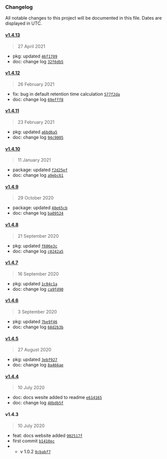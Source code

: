 ### Changelog

All notable changes to this project will be documented in this file. Dates are displayed in UTC.

#### [v1.4.13](https://github.com/saostad/fast-node-logger/compare/v1.4.12...v1.4.13)

> 27 April 2021

- pkg: updated [`46f1709`](https://github.com/saostad/fast-node-logger/commit/46f170900168bb72a8618fbb7e55520e8c43af10)
- doc: change log [`32f6db5`](https://github.com/saostad/fast-node-logger/commit/32f6db50029ce3dfe9163cff779a7014553aa83d)

#### [v1.4.12](https://github.com/saostad/fast-node-logger/compare/v1.4.11...v1.4.12)

> 26 February 2021

- fix: bug in default retention time calculation [`577f2da`](https://github.com/saostad/fast-node-logger/commit/577f2da0634e37f9773febddbfe06ee18ee2454f)
- doc: change log [`69efff8`](https://github.com/saostad/fast-node-logger/commit/69efff84e3c49a2eae296dae116ac2b01ebdb774)

#### [v1.4.11](https://github.com/saostad/fast-node-logger/compare/v1.4.10...v1.4.11)

> 23 February 2021

- pkg: updated [`a6bd6a5`](https://github.com/saostad/fast-node-logger/commit/a6bd6a53e8cf3fb4cd46fa84d6ce481dd61d0bf8)
- doc: change log [`94c9005`](https://github.com/saostad/fast-node-logger/commit/94c9005ee8d4a58ae31607398cbbaee213500cb8)

#### [v1.4.10](https://github.com/saostad/fast-node-logger/compare/v1.4.9...v1.4.10)

> 11 January 2021

- package: updated [`f2d25ef`](https://github.com/saostad/fast-node-logger/commit/f2d25ef9ea95b42894b2fa65c8d956fad8b264c9)
- doc: change log [`a9ebc61`](https://github.com/saostad/fast-node-logger/commit/a9ebc61e09ffda5b671f34649aa0ae7552fc95e1)

#### [v1.4.9](https://github.com/saostad/fast-node-logger/compare/v1.4.8...v1.4.9)

> 29 October 2020

- package: updated [`48e65cb`](https://github.com/saostad/fast-node-logger/commit/48e65cb7c257ad9ddbc54cc3cf4e02770a28dc91)
- doc: change log [`ba09524`](https://github.com/saostad/fast-node-logger/commit/ba09524833af92a65bb4e1fbcff4e1cd9e280c27)

#### [v1.4.8](https://github.com/saostad/fast-node-logger/compare/v1.4.7...v1.4.8)

> 21 September 2020

- pkg: updated [`f606e3c`](https://github.com/saostad/fast-node-logger/commit/f606e3c6a6281fe8cf2499af41a959fb27e46af0)
- doc: change log [`c0242a5`](https://github.com/saostad/fast-node-logger/commit/c0242a5ba715418546fb7635dd104685d4ec1b45)

#### [v1.4.7](https://github.com/saostad/fast-node-logger/compare/v1.4.6...v1.4.7)

> 16 September 2020

- pkg: updated [`1c04c1a`](https://github.com/saostad/fast-node-logger/commit/1c04c1a87cd9c17730eebda40b601f4976567850)
- doc: change log [`ca9fd90`](https://github.com/saostad/fast-node-logger/commit/ca9fd9031be584ec4116dae26e9fd7657a91573a)

#### [v1.4.6](https://github.com/saostad/fast-node-logger/compare/v1.4.5...v1.4.6)

> 3 September 2020

- pkg: updated [`7be9f46`](https://github.com/saostad/fast-node-logger/commit/7be9f46c9b44cc2e26b511d0daa8f34a406d2e4e)
- doc: change log [`68d2b3b`](https://github.com/saostad/fast-node-logger/commit/68d2b3bb05a89ae397419265d7414cfc38d6333d)

#### [v1.4.5](https://github.com/saostad/fast-node-logger/compare/v1.4.4...v1.4.5)

> 27 August 2020

- pkg: updated [`3ebf927`](https://github.com/saostad/fast-node-logger/commit/3ebf92781e59d0536034ea48fc27cecfa4573ebb)
- doc: change log [`8a466ae`](https://github.com/saostad/fast-node-logger/commit/8a466aeb35b7cf0190f7de7d3a3d54b515a86bac)

#### [v1.4.4](https://github.com/saostad/fast-node-logger/compare/v1.4.3...v1.4.4)

> 10 July 2020

- doc: docs wesite added to readme [`e614165`](https://github.com/saostad/fast-node-logger/commit/e614165111f10068c849a0f621dcf51c0565c24d)
- doc: change log [`48bdb5f`](https://github.com/saostad/fast-node-logger/commit/48bdb5fcef819d7f5fce64d6a83467be0c24415f)

#### v1.4.3

> 10 July 2020

- feat: docs website added [`902517f`](https://github.com/saostad/fast-node-logger/commit/902517fe8cf803275671b3d0c430289fbf7610b7)
- first commit [`b1410ec`](https://github.com/saostad/fast-node-logger/commit/b1410ec7028c3ed77b1a36d9d589f61355a4fb32)
- - v 1.0.2 [`9cbabf7`](https://github.com/saostad/fast-node-logger/commit/9cbabf7c7a09ad3c0abf97ddbd0e23217e3da4ff)
